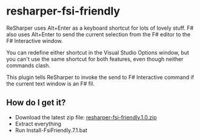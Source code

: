 # resharper-fsi-friendly

ReSharper uses Alt+Enter as a keyboard shortcut for lots of lovely stuff. F# also uses Alt+Enter to send the current selection from the F# editor to the F# Interactive window.

You can redefine either shortcut in the Visual Studio Options window, but you can't use the same shortcut for both features, even though neither commands clash.

This plugin tells ReSharper to invoke the send to F# Interactive command if the current text window is an F# fil.

## How do I get it? ##

- Download the latest zip file: [resharper-fsi-friendly.1.0.zip](https://dl.bintray.com/citizenmatt/resharper-plugins/resharper-fsi-friendly.1.0.zip)
- Extract everything
- Run Install-FsiFriendly.7.1.bat
